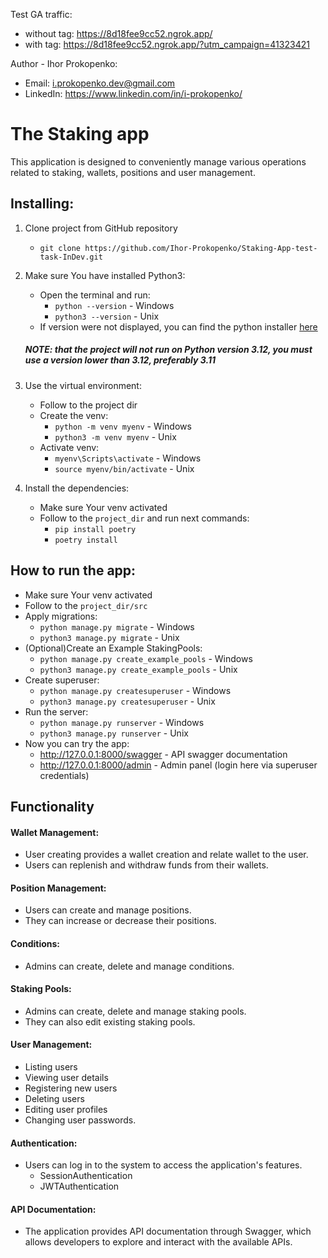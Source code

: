 Test GA traffic:
- without tag: https://8d18fee9cc52.ngrok.app/
- with tag: https://8d18fee9cc52.ngrok.app/?utm_campaign=41323421


Author - Ihor Prokopenko:
 - Email: i.prokopenko.dev@gmail.com
 - LinkedIn: https://www.linkedin.com/in/i-prokopenko/

# The Staking app

This application is designed to conveniently manage various operations related to staking, wallets, positions and user management.

## Installing:

1. Clone project from GitHub repository
    - `git clone https://github.com/Ihor-Prokopenko/Staking-App-test-task-InDev.git`

2. Make sure You have installed Python3:
    - Open the terminal and run:
         - `python --version` - Windows
         - `python3 --version` - Unix
    - If version were not displayed, you can find the python installer [here](https://www.python.org/downloads/)
   
   ##### NOTE: that the project will not run on Python version 3.12, you must use a version lower than 3.12, preferably 3.11

3. Use the virtual environment:
    - Follow to the project dir
    - Create the venv:
         - `python -m venv myenv` - Windows
         - `python3 -m venv myenv` - Unix
    - Activate venv:
         - `myenv\Scripts\activate` - Windows
         - `source myenv/bin/activate` - Unix
4. Install the dependencies:
    - Make sure Your venv activated
    - Follow to the `project_dir` and run next commands:
         - `pip install poetry`
         - `poetry install`

## How to run the app:
- Make sure Your venv activated
- Follow to the `project_dir/src`
- Apply migrations:
     - `python manage.py migrate` - Windows
     - `python3 manage.py migrate` - Unix
- (Optional)Create an Example StakingPools:
     - `python manage.py create_example_pools` - Windows
     - `python3 manage.py create_example_pools` - Unix
- Create superuser:
     - `python manage.py createsuperuser` - Windows
     - `python3 manage.py createsuperuser` - Unix
- Run the server:
     - `python manage.py runserver` - Windows
     - `python3 manage.py runserver` - Unix
- Now you can try the app:
     - http://127.0.0.1:8000/swagger - API swagger documentation
     - http://127.0.0.1:8000/admin - Admin panel (login here via superuser credentials)

## Functionality
#### Wallet Management:
 - User creating provides a wallet creation and relate wallet to the user.
 - Users can replenish and withdraw funds from their wallets.

#### Position Management:
 - Users can create and manage positions. 
 - They can increase or decrease their positions.

#### Conditions:
 - Admins can create, delete and manage conditions.

#### Staking Pools:
 - Admins can create, delete and manage staking pools. 
 - They can also edit existing staking pools.

#### User Management:
 - Listing users
 - Viewing user details
 - Registering new users
 - Deleting users
 - Editing user profiles
 - Changing user passwords.

#### Authentication:
 - Users can log in to the system to access the application's features.
      - SessionAuthentication
      - JWTAuthentication

#### API Documentation:

 - The application provides API documentation through Swagger, which allows developers to explore and interact with the available APIs.
